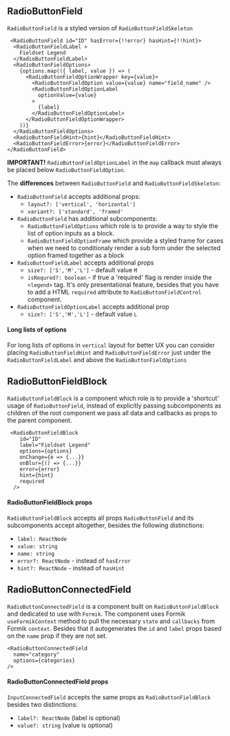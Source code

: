 ## RadioButtonField

`RadioButtonField` is a styled version of `RadioButtonFieldSkeleton`

```
 <RadioButtonField id="ID" hasError={!!error} hasHint={!!hint}>
  <RadioButtonFieldLabel >
    Fieldset Legend
  </RadioButtonFieldLabel>
  <RadioButtonFieldOptions>
    {options.map(({ label, value }) => (
      <RadioButtonFieldOptionWrapper key={value}>
        <RadioButtonFieldOption value={value} name="field_name" />
        <RadioButtonFieldOptionLabel
          optionValue={value}
        >
          {label}
        </RadioButtonFieldOptionLabel>
      </RadioButtonFieldOptionWrapper>
    ))}
  </RadioButtonFieldOptions>
  <RadioButtonFieldHint>{hint}</RadioButtonFieldHint>
  <RadioButtonFieldError>{error}</RadioButtonFieldError>
</RadioButtonField>
```

**IMPORTANT!** `RadioButtonFieldOptionLabel` in the `map` callback must always be placed below `RadioButtonFieldOption`.

The **differences** between `RadioButtonField` and `RadioButtonFieldSkeleton`:

- `RadioButtonField` accepts additional props:
  - `layout?: ['vertical', 'horizontal']`
  - `variant?: ['standard', 'framed'`
- `RadioButtonField` has additional subcomponents:
  - `RadioButtonFieldOptions` which role is to provide a way to style the list of option inputs as a block.
  - `RadioButtonFieldOptionFrame` which provide a styled frame for cases when we need to conditionaly render a sub form under the selected option framed together as a block
- `RadioButtonFieldLabel` accepts additional props
  - `size?: ['S','M','L']` - default value `M`
  - `isRequred?: boolean` - if true a 'required' flag is render inside the `<legend>` tag. It's only presentational feature, besides that you have to add a HTML `required` attribute to `RadioButtonFieldControl` component.
- `RadioButtonFieldOptionLabel` accepts additional prop
  - `size?: ['S','M','L']` - default value `L`

#### Long lists of options

For long lists of options in `vertical` layout for better UX you can consider placing `RadioButtonFieldHint` and `RadioButtonFieldError` just under the `RadioButtonFieldLabel` and above the `RadioButtonFieldOptions`

## RadioButtonFieldBlock

`RadioButtonFieldBlock` is a component which role is to provide a 'shortcut' usage of `RadioButtonField`, instead of explicitly passing subcomponents as children of the root component we pass all data and callbacks as props to the parent component.

```
 <RadioButtonFieldBlock
    id="ID"
    label="Fieldset Legend"
    options={options}
    onChange={e => {...}}
    onBlur={() => {...}}
    error={error}
    hint={hint}
    required
  />
```

#### RadioButtonFieldBlock props

`RadioButtonFieldBlock` accepts all props `RadioButtonField` and its subcomponents accept altogether, besides the following distinctions:

- `label: ReactNode`
- `value: string`
- `name: string`
- `error?: ReactNode` - instead of `hasError`
- `hint?: ReactNode` - instead of `hasHint`

## RadioButtonConnectedField

`RadioButtonConnectedField` is a component built on `RadioButtonFieldBlock` and dedicated to use with `Formik`. The component uses Formik `useFormikContext` method to pull the necessary `state` and `callbacks` from Formik `context`. Besides that it autogenerates the `id` and `label` props based on the `name` prop if they are not set.

```
<RadioButtonConnectedField
  name="category"
  options={categories}
/>
```

#### RadioButtonConnectedField props

`InputConnectedField` accepts the same props as `RadioButtonFieldBlock` besides two distinctions:

- `label?: ReactNode` (label is optional)
- `value?: string` (value is optional)

